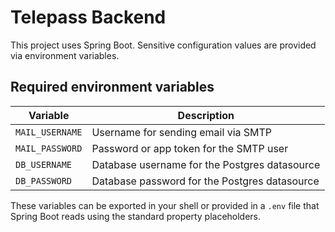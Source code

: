 # Telepass Backend

This project uses Spring Boot. Sensitive configuration values are provided via environment variables.

## Required environment variables

| Variable | Description |
| -------- | ----------- |
| `MAIL_USERNAME` | Username for sending email via SMTP |
| `MAIL_PASSWORD` | Password or app token for the SMTP user |
| `DB_USERNAME`   | Database username for the Postgres datasource |
| `DB_PASSWORD`   | Database password for the Postgres datasource |

These variables can be exported in your shell or provided in a `.env` file that Spring Boot reads using the standard property placeholders.
